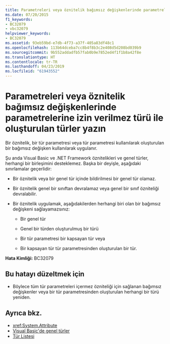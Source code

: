 ```yaml
---
title: Parametreleri veya öznitelik bağımsız değişkenlerinde parametrelerine izin verilmez türü ile oluşturulan türler yazın
ms.date: 07/20/2015
f1_keywords:
- BC32079
- vbc32079
helpviewer_keywords:
- BC32079
ms.assetid: 93eb59bd-e7db-4f73-a37f-405a83df48c1
ms.openlocfilehash: 113b64dceba7cc8b4f8b3c2e408d5d208bd039b9
ms.sourcegitcommit: 9b552addadfb57fab0b9e7852ed4f1f1b8a42f8e
ms.translationtype: HT
ms.contentlocale: tr-TR
ms.lasthandoff: 04/23/2019
ms.locfileid: "61943552"
---
```

# <a name="type-parameters-or-types-constructed-with-type-parameters-are-not-allowed-in-attribute-arguments"></a>Parametreleri veya öznitelik bağımsız değişkenlerinde parametrelerine izin verilmez türü ile oluşturulan türler yazın

Bir öznitelik, bir tür parametresi veya tür parametresi kullanılarak oluşturulan bir bağımsız değişken kullanılarak uygulanır.

Şu anda Visual Basic ve .NET Framework öznitelikleri ve genel türler, herhangi bir birleşimini desteklemez. Başka bir deyişle, aşağıdaki sınırlamalar geçerlidir:

- Bir öznitelik veya bir genel tür içinde bildirilmesi bir genel tür olamaz.

- Bir öznitelik genel bir sınıftan devralamaz veya genel bir sınıf özniteliği devralabilir.

- Bir öznitelik uygulamak, aşağıdakilerden herhangi biri olan bir bağımsız değişkeni sağlayamazsınız:

  - Bir genel tür

  - Genel bir türden oluşturulmuş bir türü

  - Bir tür parametresi bir kapsayan tür veya

  - Bir kapsayan tür tür parametresinden oluşturulan bir tür.

**Hata Kimliği:** BC32079

## <a name="to-correct-this-error"></a>Bu hatayı düzeltmek için

- Böylece tüm tür parametreleri içermez özniteliği için sağlanan bağımsız değişkenler veya bir tür parametresinden oluşturulan herhangi bir türü yeniden.

## <a name="see-also"></a>Ayrıca bkz.

- <xref:System.Attribute>
- [Visual Basic'de genel türler](../../visual-basic/programming-guide/language-features/data-types/generic-types.md)
- [Tür Listesi](../../visual-basic/language-reference/statements/type-list.md)
